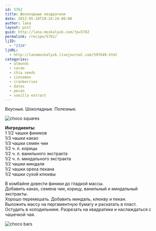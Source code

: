 ```yaml
---
id: 5762
title: Шоколадные квадратики
date: 2012-05-28T19:24:24-08:00
author: lana
layout: post
guid: http://lana.moskalyuk.com/?p=5762
permalink: /recipe/5762/
ljID:
  - "2334"
ljURL:
  - http://lanamoskalyuk.livejournal.com/597649.html
categories:
  - almonds
  - cacao
  - chia seeds
  - cinnamon
  - cranberries
  - dates
  - pecan
  - vanilla extract
---
```

Вкусные. Шоколадные. Полезные.

![choco squares](http://farm8.staticflickr.com/7095/7291670326_f445991351_z.jpg) 

**Ингредиенты**:  
1 1/2 чашки фиников  
1/3 чашки какао  
1/3 чашки семян чии  
1/2 ч. л. корицы  
1/2 ч. л. ванильного экстракта  
1/2 ч. л. миндального экстракта  
1/2 чашки миндаля  
1/2 чашки ореха пекана  
1/2 чашки сухой клюквы

В комбайне довести финики до гладкой массы.  
Добавить какао, семена чии, корицу, ванильный и миндальный экстракты.  
Хорошо перемешать. Добавить миндаль, клюкву и пекан.  
Выложить массу на пергаментную бумагу и раскатать в пласт.  
Остудить в холодильнике. Разрезать на квадратики и наслаждаться с чашечкой чая.

![choco bars](http://farm8.staticflickr.com/7098/7291670706_84f323b01c_z.jpg)